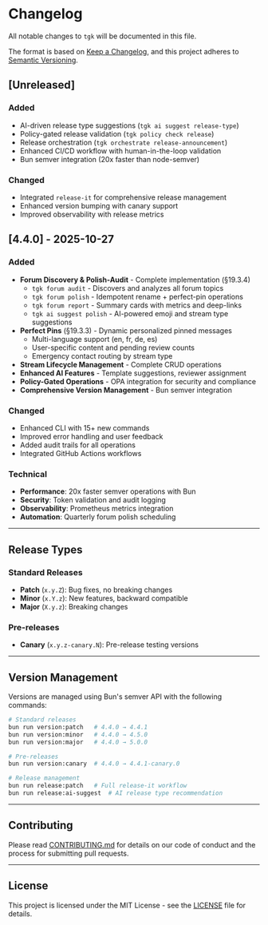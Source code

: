 # Changelog

All notable changes to `tgk` will be documented in this file.

The format is based on [Keep a Changelog](https://keepachangelog.com/en/1.0.0/),
and this project adheres to [Semantic Versioning](https://semver.org/spec/v2.0.0.html).

## [Unreleased]

### Added
- AI-driven release type suggestions (`tgk ai suggest release-type`)
- Policy-gated release validation (`tgk policy check release`)
- Release orchestration (`tgk orchestrate release-announcement`)
- Enhanced CI/CD workflow with human-in-the-loop validation
- Bun semver integration (20x faster than node-semver)

### Changed
- Integrated `release-it` for comprehensive release management
- Enhanced version bumping with canary support
- Improved observability with release metrics

## [4.4.0] - 2025-10-27

### Added
- **Forum Discovery & Polish-Audit** - Complete implementation (§19.3.4)
  - `tgk forum audit` - Discovers and analyzes all forum topics
  - `tgk forum polish` - Idempotent rename + perfect-pin operations
  - `tgk forum report` - Summary cards with metrics and deep-links
  - `tgk ai suggest polish` - AI-powered emoji and stream type suggestions
- **Perfect Pins** (§19.3.3) - Dynamic personalized pinned messages
  - Multi-language support (en, fr, de, es)
  - User-specific content and pending review counts
  - Emergency contact routing by stream type
- **Stream Lifecycle Management** - Complete CRUD operations
- **Enhanced AI Features** - Template suggestions, reviewer assignment
- **Policy-Gated Operations** - OPA integration for security and compliance
- **Comprehensive Version Management** - Bun semver integration

### Changed
- Enhanced CLI with 15+ new commands
- Improved error handling and user feedback
- Added audit trails for all operations
- Integrated GitHub Actions workflows

### Technical
- **Performance**: 20x faster semver operations with Bun
- **Security**: Token validation and audit logging
- **Observability**: Prometheus metrics integration
- **Automation**: Quarterly forum polish scheduling

---

## Release Types

### Standard Releases
- **Patch** (`x.y.Z`): Bug fixes, no breaking changes
- **Minor** (`x.Y.z`): New features, backward compatible
- **Major** (`X.y.z`): Breaking changes

### Pre-releases
- **Canary** (`x.y.z-canary.N`): Pre-release testing versions

---

## Version Management

Versions are managed using Bun's semver API with the following commands:

```bash
# Standard releases
bun run version:patch   # 4.4.0 → 4.4.1
bun run version:minor   # 4.4.0 → 4.5.0
bun run version:major   # 4.4.0 → 5.0.0

# Pre-releases
bun run version:canary  # 4.4.0 → 4.4.1-canary.0

# Release management
bun run release:patch   # Full release-it workflow
bun run release:ai-suggest  # AI release type recommendation
```

---

## Contributing

Please read [CONTRIBUTING.md](CONTRIBUTING.md) for details on our code of conduct and the process for submitting pull requests.

---

## License

This project is licensed under the MIT License - see the [LICENSE](LICENSE) file for details.
